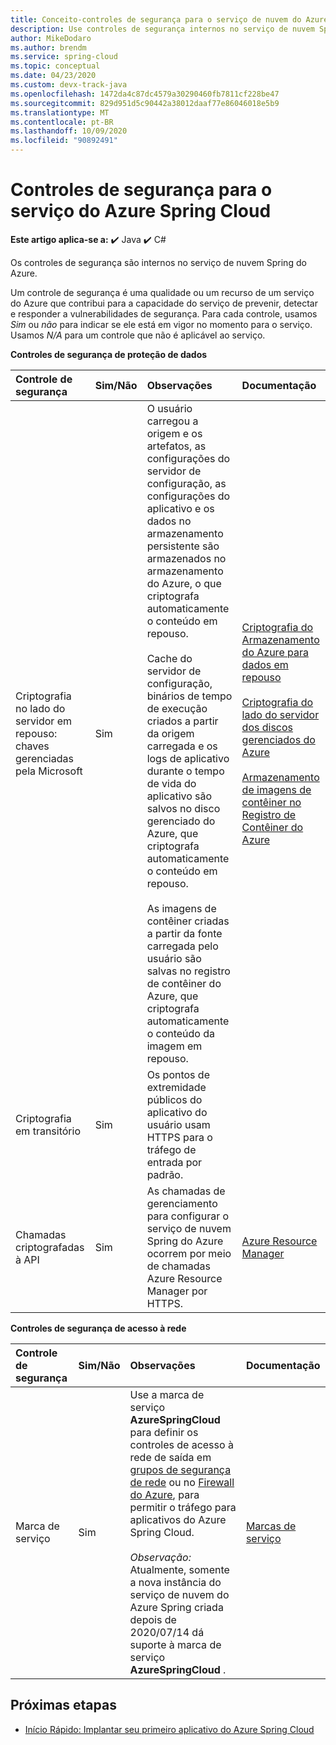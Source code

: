 ```yaml
---
title: Conceito-controles de segurança para o serviço de nuvem do Azure Spring
description: Use controles de segurança internos no serviço de nuvem Spring do Azure.
author: MikeDodaro
ms.author: brendm
ms.service: spring-cloud
ms.topic: conceptual
ms.date: 04/23/2020
ms.custom: devx-track-java
ms.openlocfilehash: 1472da4c87dc4579a30290460fb7811cf228be47
ms.sourcegitcommit: 829d951d5c90442a38012daaf77e86046018e5b9
ms.translationtype: MT
ms.contentlocale: pt-BR
ms.lasthandoff: 10/09/2020
ms.locfileid: "90892491"
---
```

# <a name="security-controls-for-azure-spring-cloud-service"></a>Controles de segurança para o serviço do Azure Spring Cloud

**Este artigo aplica-se a:** ✔️ Java ✔️ C#

Os controles de segurança são internos no serviço de nuvem Spring do Azure.

Um controle de segurança é uma qualidade ou um recurso de um serviço do Azure que contribui para a capacidade do serviço de prevenir, detectar e responder a vulnerabilidades de segurança.  Para cada controle, usamos *Sim* ou *não* para indicar se ele está em vigor no momento para o serviço.  Usamos *N/A* para um controle que não é aplicável ao serviço. 

**Controles de segurança de proteção de dados**

| Controle de segurança | Sim/Não | Observações | Documentação |
|:-------------|:-------|:-------------------------------|:----------------------|
| Criptografia no lado do servidor em repouso: chaves gerenciadas pela Microsoft | Sim | O usuário carregou a origem e os artefatos, as configurações do servidor de configuração, as configurações do aplicativo e os dados no armazenamento persistente são armazenados no armazenamento do Azure, o que criptografa automaticamente o conteúdo em repouso.<br><br>Cache do servidor de configuração, binários de tempo de execução criados a partir da origem carregada e os logs de aplicativo durante o tempo de vida do aplicativo são salvos no disco gerenciado do Azure, que criptografa automaticamente o conteúdo em repouso.<br><br>As imagens de contêiner criadas a partir da fonte carregada pelo usuário são salvas no registro de contêiner do Azure, que criptografa automaticamente o conteúdo da imagem em repouso. | [Criptografia do Armazenamento do Azure para dados em repouso](https://docs.microsoft.com/azure/storage/common/storage-service-encryption)<br><br>[Criptografia do lado do servidor dos discos gerenciados do Azure](https://docs.microsoft.com/azure/virtual-machines/linux/disk-encryption)<br><br>[Armazenamento de imagens de contêiner no Registro de Contêiner do Azure](https://docs.microsoft.com/azure/container-registry/container-registry-storage) |
| Criptografia em transitório | Sim | Os pontos de extremidade públicos do aplicativo do usuário usam HTTPS para o tráfego de entrada por padrão. |  |
| Chamadas criptografadas à API | Sim | As chamadas de gerenciamento para configurar o serviço de nuvem Spring do Azure ocorrem por meio de chamadas Azure Resource Manager por HTTPS. | [Azure Resource Manager](https://docs.microsoft.com/azure/azure-resource-manager/) |

**Controles de segurança de acesso à rede**

| Controle de segurança | Sim/Não | Observações | Documentação |
|:-------------|:-------|:-------------------------------|:----------------------|
| Marca de serviço | Sim | Use a marca de serviço **AzureSpringCloud** para definir os controles de acesso à rede de saída em [grupos de segurança de rede](https://docs.microsoft.com/azure/virtual-network/security-overview#security-rules) ou no [Firewall do Azure](https://docs.microsoft.com/azure/firewall/service-tags), para permitir o tráfego para aplicativos do Azure Spring Cloud.<br><br>*Observação:* Atualmente, somente a nova instância do serviço de nuvem do Azure Spring criada depois de 2020/07/14 dá suporte à marca de serviço **AzureSpringCloud** . | [Marcas de serviço](https://docs.microsoft.com/azure/virtual-network/service-tags-overview) |

## <a name="next-steps"></a>Próximas etapas

* [Início Rápido: Implantar seu primeiro aplicativo do Azure Spring Cloud](spring-cloud-quickstart.md)
